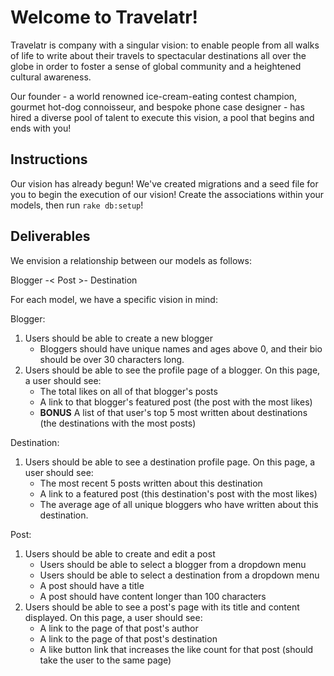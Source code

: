 # Welcome to Travelatr!

Travelatr is company with a singular vision: to enable people from all walks of life to write about their travels to spectacular destinations all over the globe in order to foster a sense of global community and a heightened cultural awareness.

Our founder - a world renowned ice-cream-eating contest champion, gourmet hot-dog connoisseur, and bespoke phone case designer - has hired a diverse pool of talent to execute this vision, a pool that begins and ends with you!

## Instructions

Our vision has already begun! We've created migrations and a seed file for you to begin the execution of our vision! Create the associations within your models, then run `rake db:setup`!

## Deliverables

We envision a relationship between our models as follows:

Blogger -< Post >- Destination


For each model, we have a specific vision in mind:

Blogger:

1. Users should be able to create a new blogger
 	- Bloggers should have unique names and ages above 0, and their bio should be over 30 characters long.
2. Users should be able to see the profile page of a blogger. On this page, a user should see:
	- The total likes on all of that blogger's posts
	- A link to that blogger's featured post (the post with the most likes)
	- **BONUS** A list of that user's top 5 most written about destinations (the destinations with the most posts)

Destination:

1. Users should be able to see a destination profile page. On this page, a user should see:
	- The most recent 5 posts written about this destination
	- A link to a featured post (this destination's post with the most likes)
	- The average age of all unique bloggers who have written about this destination.

Post:

1. Users should be able to create and edit a post
	- Users should be able to select a blogger from a dropdown menu
	- Users should be able to select a destination from a dropdown menu
	- A post should have a title
	- A post should have content longer than 100 characters
2. Users should be able to see a post's page with its title and content displayed. On this page, a user should see:
	- A link to the page of that post's author
	- A link to the page of that post's destination
	- A like button link that increases the like count for that post (should take the user to the same page)
